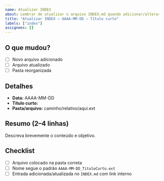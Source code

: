 ```yaml
---
name: Atualizar INDEX
about: Lembrar de atualizar o arquivo INDEX.md quando adicionar/alterar conteúdos
title: "Atualizar INDEX — AAAA-MM-DD — Título curto"
labels: ["index"]
assignees: []
---
```


## O que mudou?
- [ ] Novo arquivo adicionado
- [ ] Arquivo atualizado
- [ ] Pasta reorganizada

## Detalhes
- **Data:** AAAA-MM-DD
- **Título curto:** 
- **Pasta/arquivo:** caminho/relativo/aqui.ext

## Resumo (2–4 linhas)
Descreva brevemente o conteúdo e objetivo.

## Checklist
- [ ] Arquivo colocado na pasta correta
- [ ] Nome segue o padrão `AAAA-MM-DD_TituloCurto.ext`
- [ ] Entrada adicionada/atualizada no `INDEX.md` com link interno
